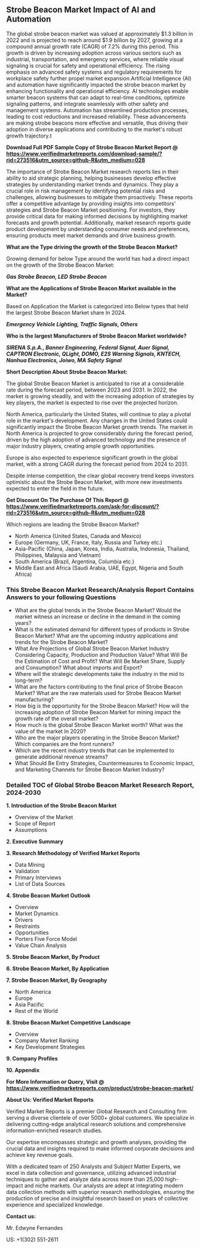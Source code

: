 <h2>Strobe Beacon Market Impact of AI and Automation</h2>The global strobe beacon market was valued at approximately $1.3 billion in 2022 and is projected to reach around $1.9 billion by 2027, growing at a compound annual growth rate (CAGR) of 7.2% during this period. This growth is driven by increasing adoption across various sectors such as industrial, transportation, and emergency services, where reliable visual signaling is crucial for safety and operational efficiency. The rising emphasis on advanced safety systems and regulatory requirements for workplace safety further propel market expansion.Artificial Intelligence (AI) and automation have significantly impacted the strobe beacon market by enhancing functionality and operational efficiency. AI technologies enable smarter beacon systems that can adapt to real-time conditions, optimize signaling patterns, and integrate seamlessly with other safety and management systems. Automation has streamlined production processes, leading to cost reductions and increased reliability. These advancements are making strobe beacons more effective and versatile, thus driving their adoption in diverse applications and contributing to the market's robust growth trajectory.t</p><p id="" class=""><strong>Download Full PDF Sample Copy of Strobe Beacon Market Report @ <a href="https://www.verifiedmarketreports.com/download-sample/?rid=273516&utm_source=github-R&utm_medium=028" target="_blank">https://www.verifiedmarketreports.com/download-sample/?rid=273516&utm_source=github-R&utm_medium=028</a></strong></p><p>The importance of&nbsp;Strobe Beacon Market research reports lies in their ability to aid strategic planning, helping businesses develop effective strategies by understanding market trends and dynamics. They play a crucial role in risk management by identifying potential risks and challenges, allowing businesses to mitigate them proactively. These reports offer a competitive advantage by providing insights into competitors' strategies and Strobe Beacon Market positioning. For investors, they provide critical data for making informed decisions by highlighting market forecasts and growth potential. Additionally, market research reports guide product development by understanding consumer needs and preferences, ensuring products meet market demands and drive business growth.</p><p><strong>What are the&nbsp;Type driving the growth of the Strobe Beacon Market?</strong></p><p id="" class="">Growing demand for below Type around the world has had a direct impact on the growth of the Strobe Beacon Market:</p><em><strong>Gas Strobe Beacon, LED Strobe Beacon</strong></em></p><strong>What are the&nbsp;Applications&nbsp;of Strobe Beacon Market available in the Market?</strong></p><p id="" class="">Based on Application the Market is categorized into Below types that held the largest Strobe Beacon Market share In 2024.</p><em><strong>Emergency Vehicle Lighting, Traffic Signals, Others</strong></em></p><strong>Who is the largest Manufacturers of Strobe Beacon Market worldwide?</strong></p><p><em><strong>SIRENA S.p.A., Banner Engineering, Federal Signal, Auer Signal, CAPTRON Electronic, QLight, DOMO, E2S Warning Signals, KNTECH, Nanhua Electronics, Joiwo, MA Safety Signal</strong></em></p><p id="" class=""><strong>Short Description About Strobe Beacon Market:</strong></p><p>The global Strobe Beacon Market is anticipated to rise at a considerable rate during the forecast period, between 2023 and 2031. In 2022, the market is growing steadily, and with the increasing adoption of strategies by key players, the market is expected to rise over the projected horizon.</p><p>North America, particularly the United States, will continue to play a pivotal role in the market's development. Any changes in the United States could significantly impact the Strobe Beacon Market growth trends. The market in North America is projected to grow considerably during the forecast period, driven by the high adoption of advanced technology and the presence of major industry players, creating ample growth opportunities.</p><p>Europe is also expected to experience significant growth in the global market, with a strong CAGR during the forecast period from 2024 to 2031.</p><p>Despite intense competition, the clear global recovery trend keeps investors optimistic about the Strobe Beacon Market, with more new investments expected to enter the field in the future.</p><p id="" class=""><strong>Get Discount On The Purchase Of This Report @ <a href="https://www.verifiedmarketreports.com/ask-for-discount/?rid=273516&utm_source=github-R&utm_medium=028" target="_blank">https://www.verifiedmarketreports.com/ask-for-discount/?rid=273516&utm_source=github-R&utm_medium=028</a></strong></p>Which regions are leading the Strobe Beacon Market?</p><ul><li>North America (United States, Canada and Mexico)</li><li>Europe (Germany, UK, France, Italy, Russia and Turkey etc.)</li><li>Asia-Pacific (China, Japan, Korea, India, Australia, Indonesia, Thailand, Philippines, Malaysia and Vietnam)</li><li>South America (Brazil, Argentina, Columbia etc.)</li><li>Middle East and Africa (Saudi Arabia, UAE, Egypt, Nigeria and South Africa)</li></ul><h3 id="" class="">This Strobe Beacon Market Research/Analysis Report Contains Answers to your following Questions</h3><ul><li>What are the global trends in the Strobe Beacon Market? Would the market witness an increase or decline in the demand in the coming years?</li><li>What is the estimated demand for different types of products in Strobe Beacon Market? What are the upcoming industry applications and trends for the Strobe Beacon Market?</li><li>What Are Projections of Global Strobe Beacon Market Industry Considering Capacity, Production and Production Value? What Will Be the Estimation of Cost and Profit? What Will Be Market Share, Supply and Consumption? What about imports and Export?</li><li>Where will the strategic developments take the industry in the mid to long-term?</li><li>What are the factors contributing to the final price of Strobe Beacon Market? What are the raw materials used for Strobe Beacon Market manufacturing?</li><li>How big is the opportunity for the Strobe Beacon Market? How will the increasing adoption of Strobe Beacon Market for mining impact the growth rate of the overall market?</li><li>How much is the global Strobe Beacon Market worth? What was the value of the market In 2020?</li><li>Who are the major players operating in the Strobe Beacon Market? Which companies are the front runners?</li><li>Which are the recent industry trends that can be implemented to generate additional revenue streams?</li><li>What Should Be Entry Strategies, Countermeasures to Economic Impact, and Marketing Channels for Strobe Beacon Market Industry?</li></ul><h3 id="" class="">Detailed TOC of Global Strobe Beacon Market Research Report, 2024-2030</h3><p id="" class=""><strong>1. Introduction of the Strobe Beacon Market</strong></p><ul><li>Overview of the Market</li><li>Scope of Report</li><li>Assumptions</li></ul><p id="" class=""><strong>2. Executive Summary</strong></p><p id="" class=""><strong>3. Research Methodology of Verified Market Reports</strong></p><ul><li>Data Mining</li><li>Validation</li><li>Primary Interviews</li><li>List of Data Sources</li></ul><p id="" class=""><strong>4. Strobe Beacon Market Outlook</strong></p><ul><li>Overview</li><li>Market Dynamics</li><li>Drivers</li><li>Restraints</li><li>Opportunities</li><li>Porters Five Force Model</li><li>Value Chain Analysis</li></ul><p id="" class=""><strong>5. Strobe Beacon Market, By Product</strong></p><p id="" class=""><strong>6. Strobe Beacon Market, By Application</strong></p><p id="" class=""><strong>7. Strobe Beacon Market, By Geography</strong></p><ul><li>North America</li><li>Europe</li><li>Asia Pacific</li><li>Rest of the World</li></ul><p id="" class=""><strong>8. Strobe Beacon Market Competitive Landscape</strong></p><ul><li>Overview</li><li>Company Market Ranking</li><li>Key Development Strategies</li></ul><p id="" class=""><strong>9. Company Profiles</strong></p><p id="" class=""><strong>10. Appendix</strong></p><p id="" class=""><strong>For More Information or Query, Visit @ <a href="https://www.verifiedmarketreports.com/product/strobe-beacon-market/" target="_blank">https://www.verifiedmarketreports.com/product/strobe-beacon-market/</a></strong></p><p id="" class=""><strong>About Us: Verified Market Reports</strong></p><p id="" class="">Verified Market Reports is a premier Global Research and Consulting firm serving a diverse clientele of over 5000+ global customers. We specialize in delivering cutting-edge analytical research solutions and comprehensive information-enriched research studies.</p><p id="" class="">Our expertise encompasses strategic and growth analyses, providing the crucial data and insights required to make informed corporate decisions and achieve key revenue goals.</p><p id="" class="">With a dedicated team of 250 Analysts and Subject Matter Experts, we excel in data collection and governance, utilizing advanced industrial techniques to gather and analyze data across more than 25,000 high-impact and niche markets. Our analysts are adept at integrating modern data collection methods with superior research methodologies, ensuring the production of precise and insightful research based on years of collective experience and specialized knowledge.</p><p id="" class=""><strong>Contact us:</strong></p><p id="" class="">Mr. Edwyne Fernandes</p><p id="" class="">US: +1(302) 551-2611</p>